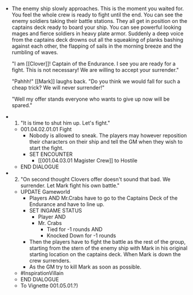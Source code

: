 - The enemy ship slowly approaches. This is the moment you waited for. You feel the whole crew is ready to fight until the end. You can see the enemy soldiers taking their battle stations. They all get in position on the captains deck ready to board your ship. You can see powerful looking mages and fierce soldiers in heavy plate armor. Suddenly a deep voice from the captains deck drowns out all the squeaking of planks bashing against each other, the flapping of sails in the morning breeze and the rumbling of waves. 
  
  "I am [[Clover]]! Captain of the Endurance. I see you are ready for a fight. This is not necessary! We are willing to accept your surrender."
  
  "Pahhh!" [[Mark]] laughs back. "Do you think we would fall for such a cheap trick? We will never surrender!"
  
  "Well my offer stands everyone who wants to give up now will be spared."
- 1. "It is time to shut him up. Let's fight."
	- 001.04.02.01.01 Fight
		- Nobody is allowed to sneak. The players may however reposition their characters on their ship and tell the GM when they wish to start the fight.
		- SET ENCOUNTER
			- [[001.04.03.01 Magister Crew]] to Hostile
	- END DIALOGUE
- 2. "On second thought Clovers offer doesn't sound that bad. We surrender. Let Mark fight his own battle."
	- UPDATE Gameworld
		- Players AND Mr.Crabs have to go to the Captains Deck of the Endurance and have to line up.
		- SET INGAME STATUS
			- Player AND
			- Mr. Crabs
				- Tied for -1 rounds AND
				- Knocked Down for -1 rounds
		- Then the players have to fight the battle as the rest of the group, starting from the stern of the enemy ship with Mark in his original starting location on the captains deck. When Mark is down the crew surrenders.
		- As the GM try to kill Mark as soon as possible.
	- #InspirationVillain
	- END DIALOGUE
	- To Vignette 001.05.01.?)
